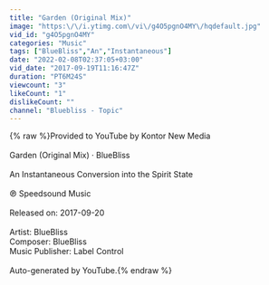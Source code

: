 ```yaml
---
title: "Garden (Original Mix)"
image: "https:\/\/i.ytimg.com\/vi\/g4O5pgnO4MY\/hqdefault.jpg"
vid_id: "g4O5pgnO4MY"
categories: "Music"
tags: ["BlueBliss","An","Instantaneous"]
date: "2022-02-08T02:37:05+03:00"
vid_date: "2017-09-19T11:16:47Z"
duration: "PT6M24S"
viewcount: "3"
likeCount: "1"
dislikeCount: ""
channel: "Bluebliss - Topic"
---
```

{% raw %}Provided to YouTube by Kontor New Media<br /><br />Garden (Original Mix) · BlueBliss<br /><br />An Instantaneous Conversion into the Spirit State<br /><br />℗ Speedsound Music<br /><br />Released on: 2017-09-20<br /><br />Artist: BlueBliss<br />Composer: BlueBliss<br />Music Publisher: Label Control<br /><br />Auto-generated by YouTube.{% endraw %}

